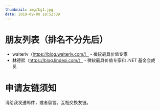 ```yaml
---
thumbnail: img/bg1.jpg
date: 2019-09-09 18:52:09
---
```



# 朋友列表（排名不分先后）

*  walterlv（https://blog.walterlv.com/） - 微软最具价值专家
*  林德熙（https://blog.lindexi.com/） - 微软最具价值专家和 .NET 基金会成员 

# 申请友链须知


请给我发送邮件，或者留言。互相交换友链。



